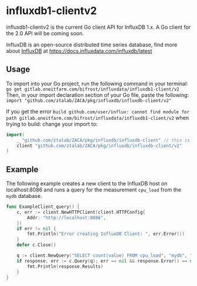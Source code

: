 # influxdb1-clientv2
influxdb1-clientv2 is the current Go client API for InfluxDB 1.x. A Go client for the 2.0 API will be coming soon.

InfluxDB is an open-source distributed time series database, find more about [InfluxDB](https://www.influxdata.com/time-series-platform/influxdb/) at https://docs.influxdata.com/influxdb/latest

## Usage
To import into your Go project, run the following command in your terminal:
`go get gitlab.oneitfarm.com/bifrost/influxdata/influxdb1-client/v2`
Then, in your import declaration section of your Go file, paste the following:
`import "github.com/ztalab/ZACA/pkg/influxdb/influxdb-client/v2"`

If you get the error `build github.com/user/influx: cannot find module for path gitlab.oneitfarm.com/bifrost/influxdata/influxdb1-client/v2` when trying to build:
change your import to:
```go
import(
	_ "github.com/ztalab/ZACA/pkg/influxdb/influxdb-client" // this is important because of the bug in go mod
	client "github.com/ztalab/ZACA/pkg/influxdb/influxdb-client/v2"
)
```

## Example
The following example creates a new client to the InfluxDB host on localhost:8086 and runs a query for the measurement `cpu_load` from the `mydb` database. 
``` go
func ExampleClient_query() {
	c, err := client.NewHTTPClient(client.HTTPConfig{
		Addr: "http://localhost:8086",
	})
	if err != nil {
		fmt.Println("Error creating InfluxDB Client: ", err.Error())
	}
	defer c.Close()

	q := client.NewQuery("SELECT count(value) FROM cpu_load", "mydb", "")
	if response, err := c.Query(q); err == nil && response.Error() == nil {
		fmt.Println(response.Results)
	}
}
```
